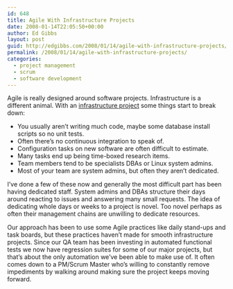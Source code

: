 ```yaml
---
id: 648
title: Agile With Infrastructure Projects
date: 2008-01-14T22:05:50+00:00
author: Ed Gibbs
layout: post
guid: http://edgibbs.com/2008/01/14/agile-with-infrastructure-projects/
permalink: /2008/01/14/agile-with-infrastructure-projects/
categories:
  - project management
  - scrum
  - software development
---
```

Agile is really designed around software projects. Infrastructure is a different animal. With an [infrastructure project](http://www.agileadvice.com/2005/09/28/agilemanagement/agile-infrastructure-projects-lessons-learned/) some things start to break down:

  * You usually aren&#8217;t writing much code, maybe some database install scripts so no unit tests.
  * Often there&#8217;s no continuous integration to speak of.
  * Configuration tasks on new software are often difficult to estimate.
  * Many tasks end up being time-boxed research items.
  * Team members tend to be specialists DBAs or Linux system admins.
  * Most of your team are system admins, but often they aren&#8217;t dedicated.

I&#8217;ve done a few of these now and generally the most difficult part has been having dedicated staff. System admins and DBAs structure their days around reacting to issues and answering many small requests. The idea of dedicating whole days or weeks to a project is novel. Too novel perhaps as often their management chains are unwilling to dedicate resources.

Our approach has been to use some Agile practices like daily stand-ups and task boards, but these practices haven&#8217;t made for smooth infrastructure projects. Since our QA team has been investing in automated functional tests we now have regression suites for some of our major projects, but that&#8217;s about the only automation we&#8217;ve been able to make use of. It often comes down to a PM/Scrum Master who&#8217;s willing to constantly remove impediments by walking around making sure the project keeps moving forward.